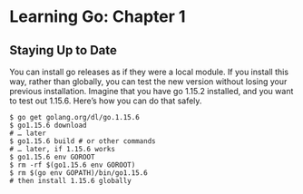 # Learning Go: Chapter 1

## Staying Up to Date

You can install go releases as if they were a local module. If you install this way, rather than globally, you can test the new version without losing your previous installation. Imagine that you have go 1.15.2 installed, and you want to test out 1.15.6. Here’s how you can do that safely.

```shell
$ go get golang.org/dl/go.1.15.6
$ go1.15.6 download
# … later
$ go1.15.6 build # or other commands
# … later, if 1.15.6 works
$ go1.15.6 env GOROOT
$ rm -rf $(go1.15.6 env GOROOT)
$ rm $(go env GOPATH)/bin/go1.15.6
# then install 1.15.6 globally
```
